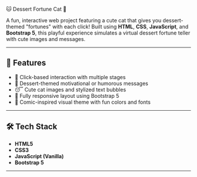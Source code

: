  🐱 Dessert Fortune Cat 🍰

A fun, interactive web project featuring a cute cat that gives you dessert-themed "fortunes" with each click! Built using **HTML**, **CSS**, **JavaScript**, and **Bootstrap 5**, this playful experience simulates a virtual dessert fortune teller with cute images and messages.

---

## 🎯 Features

- 🐾 Click-based interaction with multiple stages
- 🍰 Dessert-themed motivational or humorous messages
- 😴 Cute cat images and stylized text bubbles
- 📱 Fully responsive layout using Bootstrap 5
- 🎨 Comic-inspired visual theme with fun colors and fonts

---

## 🛠️ Tech Stack

- **HTML5**
- **CSS3**
- **JavaScript (Vanilla)**
- **Bootstrap 5**

---
